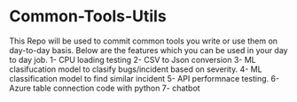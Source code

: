 # Common-Tools-Utils
This Repo will be used to commit common tools you write or use them on day-to-day basis.
Below are the features which you can be used in your day to day job.
1- CPU loading testing 2- CSV to Json conversion 3- ML clasifucation model to clasify bugs/incident based on severity. 4- ML classification model to find similar incident 5- API performnace testing<Useful for developers to test their APIs and get details of exection of the API>. 6- Azure table connection code with python 7- chatbot<askmeanything>

